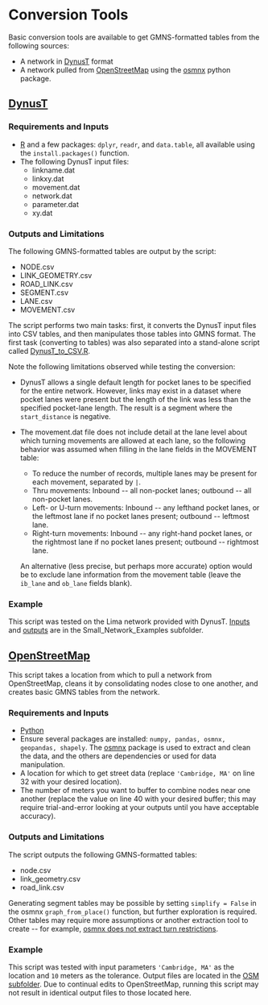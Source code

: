 # Conversion Tools
Basic conversion tools are available to get GMNS-formatted tables from the following sources:
- A network in [DynusT](https://www.dynust.com) format
- A network pulled from [OpenStreetMap](https://www.openstreetmap.org) using the [osmnx](https://github.com/gboeing/osmnx) python package. 

## [DynusT](DynusT/DynusT_to_GMNS.R)    
### Requirements and Inputs  
- [R](https://www.r-project.org) and a few packages: `dplyr`, `readr`, and `data.table`, all available using the `install.packages()` function.
- The following DynusT input files:
	- linkname.dat
	- linkxy.dat
	- movement.dat
	- network.dat
	- parameter.dat
	- xy.dat
	
### Outputs and Limitations  
The following GMNS-formatted tables are output by the script:
- NODE.csv
- LINK_GEOMETRY.csv
- ROAD_LINK.csv
- SEGMENT.csv
- LANE.csv
- MOVEMENT.csv
 
 The script performs two main tasks: first, it converts the DynusT input files into CSV tables, and then manipulates those tables into GMNS format. The first task (converting to tables) was also separated into a stand-alone script called [DynusT_to_CSV.R](DynusT/DynusT_to_CSV.R).
 
 Note the following limitations observed while testing the conversion:
 - DynusT allows a single default length for pocket lanes to be specified for the entire network. However, links may exist in a dataset where pocket lanes were present but the length of the link was less than the specified pocket-lane length. The result is a segment where the `start_distance` is negative.
 - The movement.dat file does not include detail at the lane level about which turning movements are allowed at each lane, so the following behavior was assumed when filling in the lane fields in the MOVEMENT table:
	- To reduce the number of records, multiple lanes may be present for each movement, separated by `|`. 
	- Thru movements: Inbound -- all non-pocket lanes; outbound -- all non-pocket lanes.
	- Left- or U-turn movements: Inbound -- any lefthand pocket lanes, or the leftmost lane if no pocket lanes present; outbound -- leftmost lane.
	- Right-turn movements: Inbound -- any right-hand pocket lanes, or the rightmost lane if no pocket lanes present; outbound -- rightmost lane. 

    An alternative (less precise, but perhaps more accurate) option would be to exclude lane information from the movement table (leave the `ib_lane` and `ob_lane` fields blank).
 
### Example  
This script was tested on the Lima network provided with DynusT. [Inputs](../Small_Network_Examples/Lima/DynusT) and [outputs](../Small_Network_Examples/Lima/GMNS) are in the Small_Network_Examples subfolder.


## [OpenStreetMap](OSM/osm_to_gmns.py)  

This script takes a location from which to pull a network from OpenStreetMap, cleans it by consolidating nodes close to one another, and creates basic GMNS tables from the network. 

### Requirements and Inputs  
- [Python](https://www.python.org/downloads/)
- Ensure several packages are installed: `numpy, pandas, osmnx, geopandas, shapely`. The [osmnx](https://github.com/gboeing/osmnx) package is used to extract and clean the data, and the others are dependencies or used for data manipulation.
- A location for which to get street data (replace `'Cambridge, MA'` on line 32 with your desired location).
- The number of meters you want to buffer to combine nodes near one another (replace the value on line 40 with your desired buffer; this may require trial-and-error looking at your outputs until you have acceptable accuracy).

### Outputs and Limitations  
The script outputs the following GMNS-formatted tables: 
- node.csv
- link_geometry.csv
- road_link.csv

Generating segment tables may be possible by setting `simplify = False` in the osmnx `graph_from_place()` function, but further exploration is required. Other tables may require more assumptions or another extraction tool to create -- for example, [osmnx does not extract turn restrictions](https://github.com/gboeing/osmnx/issues/22).

### Example  
This script was tested with input parameters `'Cambridge, MA'` as the location and `10` meters as the tolerance. Output files are located in the [OSM subfolder](OSM). Due to continual edits to OpenStreetMap, running this script may not result in identical output files to those located here.
